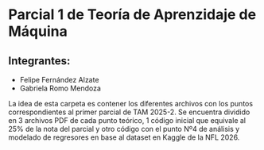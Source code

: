 # Parcial 1 de Teoría de Aprenzidaje de Máquina

## Integrantes:
* Felipe Fernández Alzate
* Gabriela Romo Mendoza

La idea de esta carpeta es contener los diferentes archivos con los puntos correspondientes al primer parcial de TAM 2025-2.
Se encuentra dividido en 3 archivos PDF de cada punto teórico, 1 código inicial que equivale al 25% de la nota del parcial 
y otro código con el punto Nº4 de análisis y modelado de regresores en base al dataset en Kaggle de la NFL 2026.
